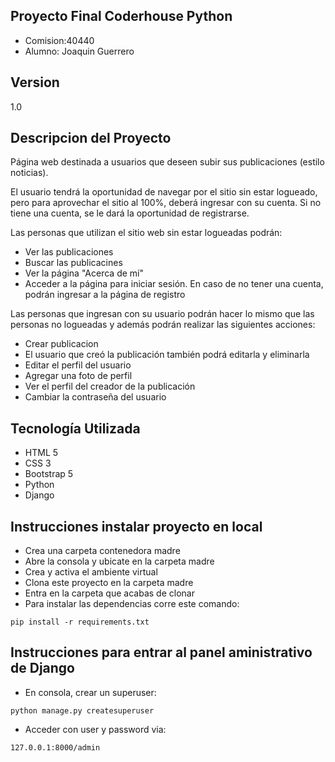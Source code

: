 ## Proyecto Final Coderhouse Python
+ Comision:40440
+ Alumno: Joaquin Guerrero

## Version
1.0

## Descripcion del Proyecto
Página web destinada a usuarios que deseen subir sus publicaciones (estilo noticias).

El usuario tendrá la oportunidad de navegar por el sitio sin estar logueado, pero para aprovechar el sitio al 100%, deberá ingresar con su cuenta. Si no tiene una cuenta, se le dará la oportunidad de registrarse.

Las personas que utilizan el sitio web sin estar logueadas podrán:
+ Ver las publicaciones
+ Buscar las publicacines
+ Ver la página "Acerca de mí"
+ Acceder a la página para iniciar sesión. En caso de no tener una cuenta, podrán ingresar a la página de registro

Las personas que ingresan con su usuario podrán hacer lo mismo que las personas no logueadas y además podrán realizar las siguientes acciones:
+ Crear publicacion
+ El usuario que creó la publicación también podrá editarla y eliminarla
+ Editar el perfil del usuario
+ Agregar una foto de perfil
+ Ver el perfil del creador de la publicación
+ Cambiar la contraseña del usuario

## Tecnología Utilizada
+ HTML 5
+ CSS 3
+ Bootstrap 5
+ Python 
+ Django

## Instrucciones instalar proyecto en local
+ Crea una carpeta contenedora madre
+ Abre la consola y ubicate en la carpeta madre
+ Crea y activa el ambiente virtual
+ Clona este proyecto en la carpeta madre
+ Entra en la carpeta que acabas de clonar
+ Para instalar las dependencias corre este comando:

```
pip install -r requirements.txt
```
## Instrucciones para entrar al panel aministrativo de Django
+ En consola, crear un superuser:
```
python manage.py createsuperuser
```
+ Acceder con user y password via:
```
127.0.0.1:8000/admin
```